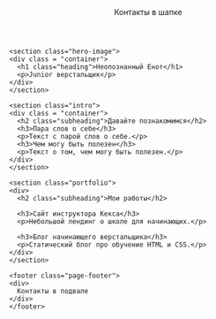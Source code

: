 <!DOCTYPE html>
<html lang="ru">
  <head>
    <meta charset="UTF-8">
    <link rel="stylesheet" href="style.css">
	<link href="https://fonts.googleapis.com/css?family=Montserrat:400,500,700|Old+Standard+TT&display=swap&subset=cyrillic" rel="stylesheet">
    <title>Портфолио Junior верстальщика</title>
  </head>

  <body>
    <header class="page-header">
	<div class = "container">
      Контакты в шапке
	</div>
    </header>

    <section class="hero-image">
	<div class = "container">
      <h1 class="heading">Неопознанный Енот</h1>
      <p>Junior верстальщик</p>
	</div>
    </section>

    <section class="intro">
	<div class = "container">
      <h2 class="subheading">Давайте познакомимся</h2>
      <h3>Пара слов о себе</h3>
      <p>Текст с парой слов о себе.</p>
      <h3>Чем могу быть полезен</h3>
      <p>Текст о том, чем могу быть полезен.</p>
	</div>
    </section>

    <section class="portfolio">
	<div>
      <h2 class="subheading">Мои работы</h2>

      <h3>Сайт инструктора Кекса</h3>
      <p>Небольшой лендинг о школе для начинающих.</p>

      <h3>Блог начинающего верстальщика</h3>
      <p>Статический блог про обучение HTML и CSS.</p>
	</div>
    </section>

    <footer class="page-footer">
	<div>
      Контакты в подвале
	</div>
    </footer>
  </body>
</html>
